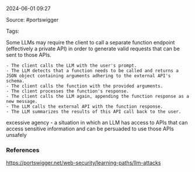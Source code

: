 
2024-06-01 09:27

Source: #portswigger 

Tags: 

Some LLMs may require the client to call a separate function endpoint (effectively a private API) in order to generate valid requests that can be sent to those APIs. 

    - The client calls the LLM with the user's prompt.
    - The LLM detects that a function needs to be called and returns a JSON object containing arguments adhering to the external API's schema.
    - The client calls the function with the provided arguments.
    - The client processes the function's response.
    - The client calls the LLM again, appending the function response as a new message.
    - The LLM calls the external API with the function response.
    - The LLM summarizes the results of this API call back to the user.

excessive agency - a situation in which an LLM has access to APIs that can access sensitive information and can be persuaded to use those APIs unsafely





### References
https://portswigger.net/web-security/learning-paths/llm-attacks